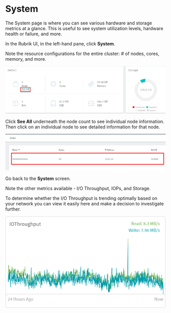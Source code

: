# System

The System page is where you can see various hardware and storage metrics at a glance. This is useful to see system utilization levels, hardware health or failure, and more.

In the Rubrik UI, in the left-hand pane, click **System**.

Note the resource configurations for the entire cluster: # of nodes, cores, memory, and more.

<p align="center">
<img src="../images/image83.png">
</p>

Click **See All** underneath the node count to see individual node information. Then click on an individual node to see detailed information for that node.

<p align="center">
<img src="../images/image84.png">
</p>

Go back to the **System** screen.

Note the other metrics available - I/O Throughput, IOPs, and Storage.

To determine whether the I/O Throughput is trending optimally based on your network you can view it easily here and make a decision to investigate further.

<p align="center">
<img src="../images/image85.png">
</p>